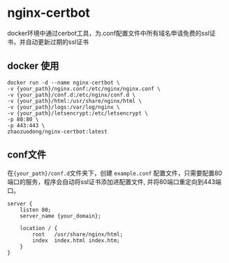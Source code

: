# nginx-certbot
docker环境中通过cerbot工具，为.conf配置文件中所有域名申请免费的ssl证书，并自动更新过期的ssl证书

## docker 使用
```
docker run -d --name nginx-certbot \
-v {your_path}/nginx.conf:/etc/nginx/nginx.conf \
-v {your_path}/conf.d:/etc/nginx/conf.d \
-v {your_path}/html:/usr/share/nginx/html \ 
-v {your_path}/logs:/var/log/nginx \ 
-v {your_path}/letsencrypt:/etc/letsencrypt \
-p 80:80 \
-p 443:443 \
zhaozuodong/nginx-certbot:latest
```

## conf文件
在`{your_path}/conf.d`文件夹下，创建 `example.conf` 配置文件，只需要配置80端口的服务，程序会自动将ssl证书添加进配置文件, 并将80端口重定向到443端口。
```
server {
    listen 80;
    server_name {your_domain};

    location / {
        root   /usr/share/nginx/html;
        index  index.html index.htm;
    }
}
```